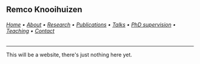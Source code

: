 <!--![](https://www.rug.nl/staff/r.m.knooihuizen/photo.png?unique=1620241300749.jpg)-->

## Remco Knooihuizen
###### [Home](index.md) • [About](about.md) • [Research](research.md) • [Publications](publications.md) • [Talks](talks.md) • [PhD supervision](supervision.md) • [Teaching](teaching.md) • [Contact](contact.md)

---

This will be a website, there's just nothing here yet.